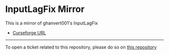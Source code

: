 # InputLagFix Mirror

This is a mirror of ghanvert001's InputLagFix

- [Curseforge URL](https://www.curseforge.com/wow/addons/inputlagfix)

----

To open a ticket related to this repository, please do so on [this repository](https://github.com/curseforge-mirror/.github)